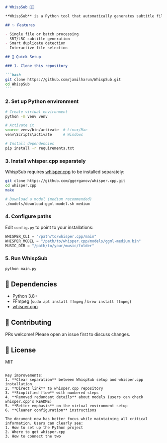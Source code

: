 ````markdown
# WhispSub 🎵📝

**WhispSub** is a Python tool that automatically generates subtitle files (SRT/LRC) from MP3 audio files using whisper.cpp (OpenAI's Whisper implementation).

## ✨ Features

- Single file or batch processing
- SRT/LRC subtitle generation
- Smart duplicate detection
- Interactive file selection

## 🚀 Quick Setup

### 1. Clone this repository

```bash
git clone https://github.com/jamilharun/WhispSub.git
cd WhispSub
```
````

### 2. Set up Python environment

```bash
# Create virtual environment
python -m venv venv

# Activate it
source venv/bin/activate  # Linux/Mac
venv\Scripts\activate     # Windows

# Install dependencies
pip install -r requirements.txt
```

### 3. Install whisper.cpp separately

WhispSub requires [whisper.cpp](https://github.com/ggerganov/whisper.cpp) to be installed separately:

```bash
git clone https://github.com/ggerganov/whisper.cpp.git
cd whisper.cpp
make

# Download a model (medium recommended)
./models/download-ggml-model.sh medium
```

### 4. Configure paths

Edit `config.py` to point to your installations:

```python
WHISPER_CLI = "/path/to/whisper.cpp/main"
WHISPER_MODEL = "/path/to/whisper.cpp/models/ggml-medium.bin"
MUSIC_DIR = "/path/to/your/music/folder"
```

### 5. Run WhispSub

```bash
python main.py
```

## 🔧 Dependencies

- Python 3.8+
- FFmpeg (`sudo apt install ffmpeg` / `brew install ffmpeg`)
- [whisper.cpp](https://github.com/ggerganov/whisper.cpp)

## 🤝 Contributing

PRs welcome! Please open an issue first to discuss changes.

## 📄 License

MIT

```

Key improvements:
1. **Clear separation** between WhispSub setup and whisper.cpp installation
2. **Direct link** to whisper.cpp repository
3. **Simplified flow** with numbered steps
4. **Removed redundant details** about models (users can check whisper.cpp's README)
5. **Better emphasis** on the virtual environment setup
6. **Cleaner configuration** instructions

The document now has better focus while maintaining all critical information. Users can clearly see:
1. How to set up the Python project
2. Where to get whisper.cpp
3. How to connect the two
```
